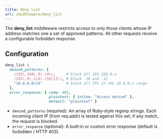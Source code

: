 ```yaml
---
title: Deny List
url: /middleware/deny_list
---
```

The **deny_list** middleware restricts access to only those clients whose IP address matches one a set of approved patterns. All other requests receive a configurable forbidden response.

## Configuration

```ruby
deny_list \
  denied_patterns: [
    /192\.168\.0\.\d+/,     # block all 192.168.0.x
    /203\.0\.113\.(10|11)/, # block .10 and .11
    "10.0.0.0/24"           # block all IPs in the 10.0.0.x range
  ],
  error_response: { code: 403,
                    plaintext: { inline: "Access denied" },
                    default: "plaintext" }
```

*	`denied_patterns` (required):
An array of Ruby‑style regexp strings. Each incoming client IP (from req.addr) is tested against this set; if any match, the request is blocked.
*	`error_response` (optional):
A built‑in or custom error response (default is forbidden / HTTP 403).
